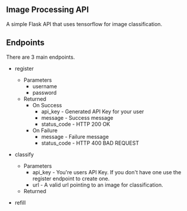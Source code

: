 ## Image Processing API
A simple Flask API that uses tensorflow for image classification.

## Endpoints
There are 3 main endpoints.

- register
    - Parameters
        - username
        - password
    - Returned
        - On Success
            - api_key - Generated API Key for your user
            - message - Success message
            - status_code - HTTP 200 OK
        - On Failure
            - message - Failure message
            - status_code - HTTP 400 BAD REQUEST
- classify
    - Parameters
        - api_key - You're users API Key. If you don't have one use the register endpoint to create one.
        - url - A valid url pointing to an image for classification.
    - Returned
    
- refill